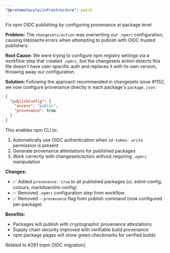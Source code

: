 ```yaml
---
"@protomolecule/infrastructure": patch
---
```


Fix npm OIDC publishing by configuring provenance at package level

**Problem:**
The `changesets/action` was overwriting our `.npmrc` configuration, causing `ENEEDAUTH` errors when attempting to publish with OIDC trusted publishers.

**Root Cause:**
We were trying to configure npm registry settings via a workflow step that created `.npmrc`, but the changesets action detects this file doesn't have user-specific auth and replaces it with its own version, throwing away our configuration.

**Solution:**
Following the approach recommended in changesets issue #1152, we now configure provenance directly in each package's `package.json`:

```json
{
  "publishConfig": {
    "access": "public",
    "provenance": true
  }
}
```

This enables npm CLI to:

1. Automatically use OIDC authentication when `id-token: write` permission is present
2. Generate provenance attestations for published packages
3. Work correctly with changesets/action without requiring `.npmrc` manipulation

**Changes:**

- ✅ Added `provenance: true` to all published packages (ui, eslint-config, colours, markdownlint-config)
- ✅ Removed `.npmrc` configuration step from workflow
- ✅ Removed `--provenance` flag from publish command (now configured per-package)

**Benefits:**

- Packages will publish with cryptographic provenance attestations
- Supply chain security improved with verifiable build provenance
- npm package pages will show green checkmarks for verified builds

Related to #291 (npm OIDC migration)
